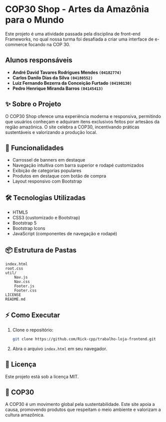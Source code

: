 # COP30 Shop - Artes da Amazônia para o Mundo

Este projeto é uma atividade passada pela disciplina de front-end Frameworks, no qual nossa turma foi desafiada a criar uma interface de e-commerce focando na COP 30.

## Alunos responsáveis

- **André David Tavares Rodrigues Mendes `(04182774)`**
- **Carlos Danilo Dias da Silva `(04180552)`**
- **Luiz Fernando Bezerra da Conceição Furtado `(04190130)`**
- **Pedro Henrique Miranda Barros `(04145413)`**

## ✨ Sobre o Projeto

O COP30 Shop oferece uma experiência moderna e responsiva, permitindo que usuários conheçam e adquiram itens exclusivos feitos por artesãos da região amazônica. O site celebra a COP30, incentivando práticas sustentáveis e valorizando a produção local.

## 🚀 Funcionalidades

- Carrossel de banners em destaque
- Navegação intuitiva com barra superior e rodapé customizados
- Exibição de categorias populares
- Produtos em destaque com botão de compra
- Layout responsivo com Bootstrap

## 🛠️ Tecnologias Utilizadas

- HTML5
- CSS3 (customizado e Bootstrap)
- Bootstrap 5
- Bootstrap Icons
- JavaScript (componentes de navegação e rodapé)

## 📦 Estrutura de Pastas

```
index.html
root.css
util/
	Nav.js
	Nav.css
	Footer.js
	Footer.css
LICENSE
README.md
```

## ⚡ Como Executar

1. Clone o repositório:
	 ```bash
	 git clone https://github.com/Rick-cpp/trabalho-loja-frontend.git
	 ```
2. Abra o arquivo `index.html` em seu navegador.

## 📄 Licença

Este projeto está sob a licença MIT.

## 🌱 COP30

A COP30 é um movimento global pela sustentabilidade. Este site apoia a causa, promovendo produtos que respeitam o meio ambiente e valorizam a cultura amazônica.